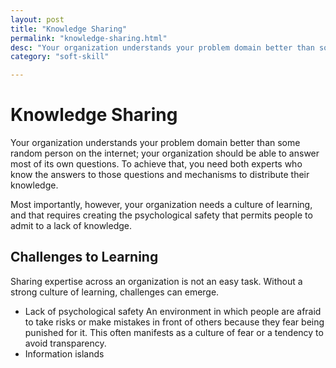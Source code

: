```yaml
---
layout: post
title: "Knowledge Sharing"
permalink: "knowledge-sharing.html"
desc: "Your organization understands your problem domain better than some random person on the internet; your organization should be able to answer most of its own questions.  To achieve that, you need both experts who know the answers to those questions and mechanisms to distribute their knowledge."
category: "soft-skill"

---
```


# Knowledge Sharing

Your organization understands your problem domain better than some random person on the internet; your organization should be able to answer most of its own questions.  To achieve that, you need both experts who know the answers to those questions and mechanisms to distribute their knowledge.

Most importantly, however, your organization needs a culture of learning, and that requires creating the psychological safety that permits people to admit to a lack of knowledge.

## Challenges to Learning

Sharing expertise across an organization is not an easy task. Without a strong culture of learning, challenges can emerge.

- Lack of psychological safety
    An environment in which people are afraid to take risks or make mistakes in front of others because they fear being punished for it. This often manifests as a culture of fear or a tendency to avoid transparency. 
- Information islands
    